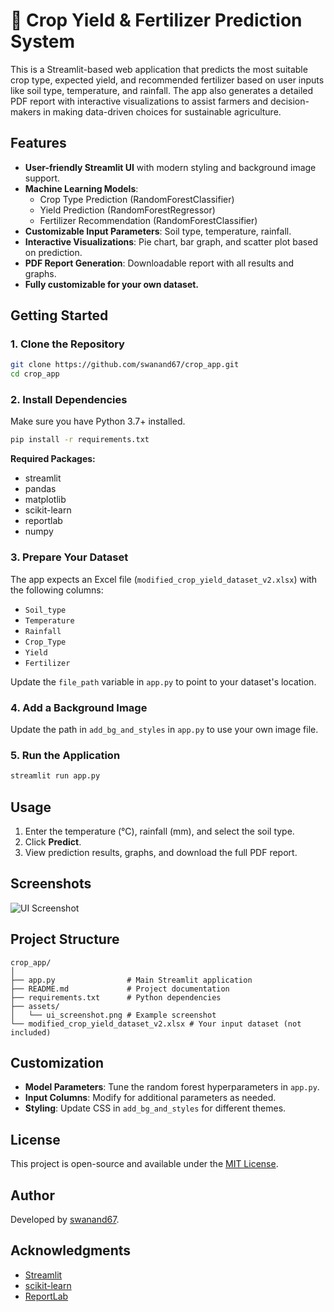 # 🌾 Crop Yield & Fertilizer Prediction System

This is a Streamlit-based web application that predicts the most suitable crop type, expected yield, and recommended fertilizer based on user inputs like soil type, temperature, and rainfall. The app also generates a detailed PDF report with interactive visualizations to assist farmers and decision-makers in making data-driven choices for sustainable agriculture.

## Features

- **User-friendly Streamlit UI** with modern styling and background image support.
- **Machine Learning Models**:
  - Crop Type Prediction (RandomForestClassifier)
  - Yield Prediction (RandomForestRegressor)
  - Fertilizer Recommendation (RandomForestClassifier)
- **Customizable Input Parameters**: Soil type, temperature, rainfall.
- **Interactive Visualizations**: Pie chart, bar graph, and scatter plot based on prediction.
- **PDF Report Generation**: Downloadable report with all results and graphs.
- **Fully customizable for your own dataset.**

## Getting Started

### 1. Clone the Repository

```bash
git clone https://github.com/swanand67/crop_app.git
cd crop_app
```

### 2. Install Dependencies

Make sure you have Python 3.7+ installed.

```bash
pip install -r requirements.txt
```

**Required Packages:**
- streamlit
- pandas
- matplotlib
- scikit-learn
- reportlab
- numpy

### 3. Prepare Your Dataset

The app expects an Excel file (`modified_crop_yield_dataset_v2.xlsx`) with the following columns:

- `Soil_type`
- `Temperature`
- `Rainfall`
- `Crop_Type`
- `Yield`
- `Fertilizer`

Update the `file_path` variable in `app.py` to point to your dataset's location.

### 4. Add a Background Image

Update the path in `add_bg_and_styles` in `app.py` to use your own image file.

### 5. Run the Application

```bash
streamlit run app.py
```

## Usage

1. Enter the temperature (°C), rainfall (mm), and select the soil type.
2. Click **Predict**.
3. View prediction results, graphs, and download the full PDF report.

## Screenshots

![UI Screenshot](assets/ui_screenshot.png)

## Project Structure

```
crop_app/
│
├── app.py                # Main Streamlit application
├── README.md             # Project documentation
├── requirements.txt      # Python dependencies
├── assets/
│   └── ui_screenshot.png # Example screenshot
└── modified_crop_yield_dataset_v2.xlsx # Your input dataset (not included)
```

## Customization

- **Model Parameters**: Tune the random forest hyperparameters in `app.py`.
- **Input Columns**: Modify for additional parameters as needed.
- **Styling**: Update CSS in `add_bg_and_styles` for different themes.

## License

This project is open-source and available under the [MIT License](LICENSE).

## Author

Developed by [swanand67](https://github.com/swanand67).

## Acknowledgments

- [Streamlit](https://streamlit.io/)
- [scikit-learn](https://scikit-learn.org/)
- [ReportLab](https://www.reportlab.com/)
